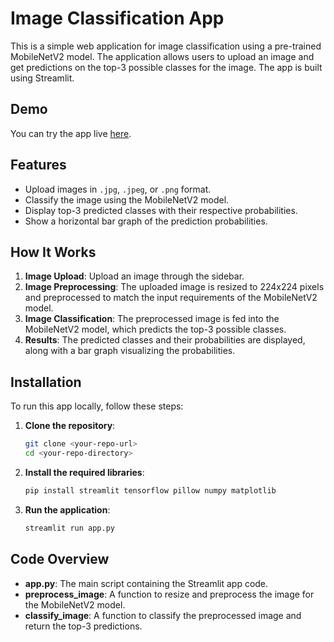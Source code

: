 # Image Classification App

This is a simple web application for image classification using a pre-trained MobileNetV2 model. The application allows users to upload an image and get predictions on the top-3 possible classes for the image. The app is built using Streamlit.

## Demo

You can try the app live [here](https://imageclassificationwebapp-h3qz2cmjyr6aurtjpwep7g.streamlit.app/).

## Features

- Upload images in `.jpg`, `.jpeg`, or `.png` format.
- Classify the image using the MobileNetV2 model.
- Display top-3 predicted classes with their respective probabilities.
- Show a horizontal bar graph of the prediction probabilities.

## How It Works

1. **Image Upload**: Upload an image through the sidebar.
2. **Image Preprocessing**: The uploaded image is resized to 224x224 pixels and preprocessed to match the input requirements of the MobileNetV2 model.
3. **Image Classification**: The preprocessed image is fed into the MobileNetV2 model, which predicts the top-3 possible classes.
4. **Results**: The predicted classes and their probabilities are displayed, along with a bar graph visualizing the probabilities.

## Installation

To run this app locally, follow these steps:

1. **Clone the repository**:
    ```bash
    git clone <your-repo-url>
    cd <your-repo-directory>
    ```

2. **Install the required libraries**:
    ```bash
    pip install streamlit tensorflow pillow numpy matplotlib
    ```

3. **Run the application**:
    ```bash
    streamlit run app.py
    ```

## Code Overview

- **app.py**: The main script containing the Streamlit app code.
- **preprocess_image**: A function to resize and preprocess the image for the MobileNetV2 model.
- **classify_image**: A function to classify the preprocessed image and return the top-3 predictions.
